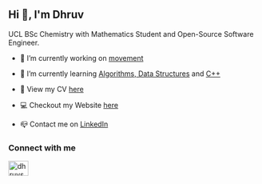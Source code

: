 ## Hi 👋, I'm Dhruv

UCL BSc Chemistry with Mathematics Student and Open-Source Software Engineer.

- 🔭 I’m currently working on [movement](https://github.com/neuroinformatics-unit/movement)

- 🌱 I’m currently learning [Algorithms, Data Structures](https://cses.fi/book/book.pdf) and [C++](https://www.learncpp.com/)

- 📄 View my CV [here](https://www.dhruvs.com/Sharma_Dhruv_CV.pdf)

- 💻 Checkout my Website [here](https://www.dhruvs.com/)

- 📪 Contact me on [LinkedIn](https://linkedin.com/in/dhruvsharma-ucl)

### Connect with me
<p align="left">
<a href="https://linkedin.com/in/dhruvsharma-ucl" target="blank"><img align="center" src="https://raw.githubusercontent.com/rahuldkjain/github-profile-readme-generator/master/src/images/icons/Social/linked-in-alt.svg" alt="dhruvsharma-ucl" height="30" width="40" /></a>
</p>
